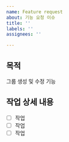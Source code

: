```yaml
---
name: Feature request
about: 기능 요청 이슈
title: ''
labels: ''
assignees: ''

---
```


## 목적
그룹 생성 및 수정 기능

## 작업 상세 내용
- [ ] 작업
- [ ] 작업
- [ ] 작업
